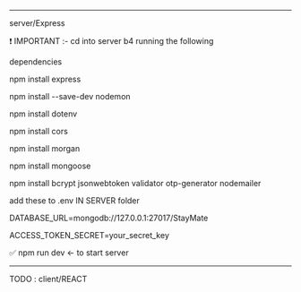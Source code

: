 --------------------------------------------------------------------------------
server/Express

❗ IMPORTANT :- cd into server b4 running the following 

dependencies 

npm install express

npm install --save-dev nodemon

npm install dotenv

npm install cors

npm install morgan

npm install mongoose

npm install bcrypt jsonwebtoken validator otp-generator nodemailer


add these to .env IN SERVER folder 

DATABASE_URL=mongodb://127.0.0.1:27017/StayMate

ACCESS_TOKEN_SECRET=your_secret_key

✅ npm run dev <- to start server 

--------------------------------------------------------------------------------
TODO : client/REACT


